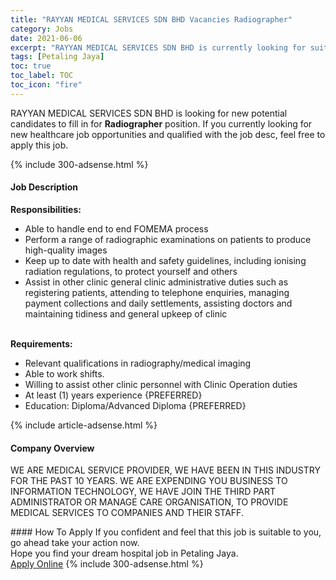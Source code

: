 ```yaml
---
title: "RAYYAN MEDICAL SERVICES SDN BHD Vacancies Radiographer" 
category: Jobs 
date: 2021-06-06 
excerpt: "RAYYAN MEDICAL SERVICES SDN BHD is currently looking for suitable person to fill in the Radiographer which positioned at Petaling Jaya" 
tags: [Petaling Jaya] 
toc: true 
toc_label: TOC 
toc_icon: "fire" 
--- 
```


<p>RAYYAN MEDICAL SERVICES SDN BHD is looking for new potential candidates to fill in for <b>Radiographer</b> position. If you currently looking for new healthcare job opportunities and qualified with the job desc, feel free to apply this job.
</p>{% include 300-adsense.html %} 
<div><div><h4>Job Description</h4></div><div><div><span><div><div><strong>Responsibilities:</strong><br><ul><li>Able to handle end to end FOMEMA process</li><li>Perform a range of radiographic examinations on patients to produce high-quality images</li><li>Keep up to date with health and safety guidelines, including ionising radiation regulations, to protect yourself and others</li><li>Assist in other clinic general clinic administrative duties such as registering patients, attending to telephone enquiries, managing payment collections and daily settlements, assisting doctors and maintaining tidiness and general upkeep of clinic</li></ul><br><strong>Requirements:</strong><br><ul><li>Relevant qualifications in radiography/medical imaging</li><li>Able to work shifts.</li><li>Willing to assist other clinic personnel with Clinic Operation duties</li><li>At least (1) years experience {PREFERRED}</li><li>Education: Diploma/Advanced Diploma {PREFERRED}</li></ul></div></div></span></div></div></div> 
{% include article-adsense.html %} 
<div><div><h4>Company Overview</h4></div><div><div><span><div><p>WE ARE MEDICAL SERVICE PROVIDER, WE HAVE BEEN IN THIS INDUSTRY FOR THE PAST 10 YEARS. WE ARE EXPENDING YOU BUSINESS TO INFORMATION TECHNOLOGY, WE HAVE JOIN THE THIRD PART ADMINISTRATOR OR MANAGE CARE ORGANISATION, TO PROVIDE MEDICAL SERVICES TO COMPANIES AND THEIR STAFF.</p></div></span></div></div></div> 
#### How To Apply 
If you confident and feel that this job is suitable to you, go ahead take your action now. <br/> 
Hope you find your dream hospital job in Petaling Jaya. <br/> 
<a href="https://www.jobstreet.com.my/en/job/radiographer-4560678?jobId=jobstreet-my-job-4560678" class="btn btn--warning" target="_blank" rel="nofollow noopenner">Apply Online</a> 
{% include 300-adsense.html %} 